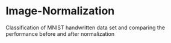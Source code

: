 # Image-Normalization
Classification of MNIST handwritten data set and comparing the performance before and after normalization
